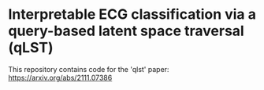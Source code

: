 # Interpretable ECG classification via a query-based latent space traversal (qLST)

This repository contains code for the 'qlst' paper: https://arxiv.org/abs/2111.07386
